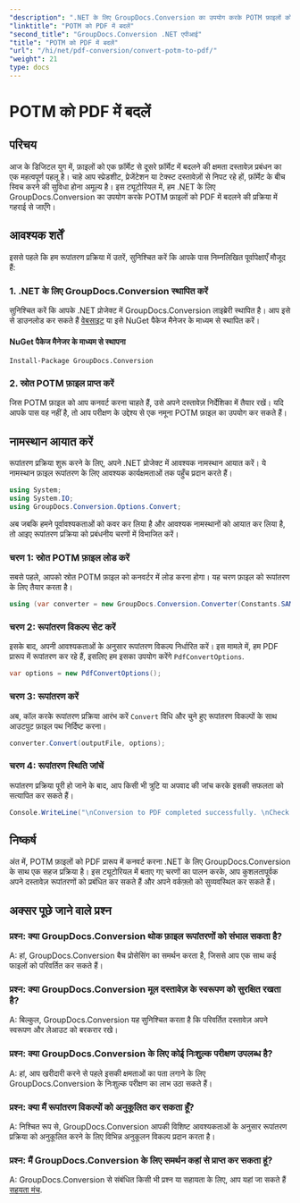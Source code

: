 ```yaml
---
"description": ".NET के लिए GroupDocs.Conversion का उपयोग करके POTM फ़ाइलों को आसानी से PDF प्रारूप में परिवर्तित करें। अपने दस्तावेज़ प्रबंधन वर्कफ़्लो को सुव्यवस्थित करें।"
"linktitle": "POTM को PDF में बदलें"
"second_title": "GroupDocs.Conversion .NET एपीआई"
"title": "POTM को PDF में बदलें"
"url": "/hi/net/pdf-conversion/convert-potm-to-pdf/"
"weight": 21
type: docs
---
```

# POTM को PDF में बदलें

## परिचय

आज के डिजिटल युग में, फ़ाइलों को एक फ़ॉर्मेट से दूसरे फ़ॉर्मेट में बदलने की क्षमता दस्तावेज़ प्रबंधन का एक महत्वपूर्ण पहलू है। चाहे आप स्प्रेडशीट, प्रेजेंटेशन या टेक्स्ट दस्तावेज़ों से निपट रहे हों, फ़ॉर्मेट के बीच स्विच करने की सुविधा होना अमूल्य है। इस ट्यूटोरियल में, हम .NET के लिए GroupDocs.Conversion का उपयोग करके POTM फ़ाइलों को PDF में बदलने की प्रक्रिया में गहराई से जाएँगे।

## आवश्यक शर्तें

इससे पहले कि हम रूपांतरण प्रक्रिया में उतरें, सुनिश्चित करें कि आपके पास निम्नलिखित पूर्वापेक्षाएँ मौजूद हैं:

### 1. .NET के लिए GroupDocs.Conversion स्थापित करें

सुनिश्चित करें कि आपके .NET प्रोजेक्ट में GroupDocs.Conversion लाइब्रेरी स्थापित है। आप इसे से डाउनलोड कर सकते हैं [वेबसाइट](https://releases.groupdocs.com/conversion/net/) या इसे NuGet पैकेज मैनेजर के माध्यम से स्थापित करें।

#### NuGet पैकेज मैनेजर के माध्यम से स्थापना

```
Install-Package GroupDocs.Conversion
```

### 2. स्रोत POTM फ़ाइल प्राप्त करें

जिस POTM फ़ाइल को आप कनवर्ट करना चाहते हैं, उसे अपने दस्तावेज़ निर्देशिका में तैयार रखें। यदि आपके पास वह नहीं है, तो आप परीक्षण के उद्देश्य से एक नमूना POTM फ़ाइल का उपयोग कर सकते हैं।

## नामस्थान आयात करें

रूपांतरण प्रक्रिया शुरू करने के लिए, अपने .NET प्रोजेक्ट में आवश्यक नामस्थान आयात करें। ये नामस्थान फ़ाइल रूपांतरण के लिए आवश्यक कार्यक्षमताओं तक पहुँच प्रदान करते हैं।

```csharp
using System;
using System.IO;
using GroupDocs.Conversion.Options.Convert;
```

अब जबकि हमने पूर्वावश्यकताओं को कवर कर लिया है और आवश्यक नामस्थानों को आयात कर लिया है, तो आइए रूपांतरण प्रक्रिया को प्रबंधनीय चरणों में विभाजित करें।

### चरण 1: स्रोत POTM फ़ाइल लोड करें

सबसे पहले, आपको स्रोत POTM फ़ाइल को कनवर्टर में लोड करना होगा। यह चरण फ़ाइल को रूपांतरण के लिए तैयार करता है।

```csharp
using (var converter = new GroupDocs.Conversion.Converter(Constants.SAMPLE_POTM))
```

### चरण 2: रूपांतरण विकल्प सेट करें

इसके बाद, अपनी आवश्यकताओं के अनुसार रूपांतरण विकल्प निर्धारित करें। इस मामले में, हम PDF प्रारूप में रूपांतरण कर रहे हैं, इसलिए हम इसका उपयोग करेंगे `PdfConvertOptions`.

```csharp
var options = new PdfConvertOptions();
```

### चरण 3: रूपांतरण करें

अब, कॉल करके रूपांतरण प्रक्रिया आरंभ करें `Convert` विधि और चुने हुए रूपांतरण विकल्पों के साथ आउटपुट फ़ाइल पथ निर्दिष्ट करना।

```csharp
converter.Convert(outputFile, options);
```

### चरण 4: रूपांतरण स्थिति जांचें

रूपांतरण प्रक्रिया पूरी हो जाने के बाद, आप किसी भी त्रुटि या अपवाद की जांच करके इसकी सफलता को सत्यापित कर सकते हैं।

```csharp
Console.WriteLine("\nConversion to PDF completed successfully. \nCheck output in {0}", outputFolder);
```

## निष्कर्ष

अंत में, POTM फ़ाइलों को PDF प्रारूप में कनवर्ट करना .NET के लिए GroupDocs.Conversion के साथ एक सहज प्रक्रिया है। इस ट्यूटोरियल में बताए गए चरणों का पालन करके, आप कुशलतापूर्वक अपने दस्तावेज़ रूपांतरणों को प्रबंधित कर सकते हैं और अपने वर्कफ़्लो को सुव्यवस्थित कर सकते हैं।

## अक्सर पूछे जाने वाले प्रश्न

### प्रश्न: क्या GroupDocs.Conversion थोक फ़ाइल रूपांतरणों को संभाल सकता है?

A: हां, GroupDocs.Conversion बैच प्रोसेसिंग का समर्थन करता है, जिससे आप एक साथ कई फाइलों को परिवर्तित कर सकते हैं।

### प्रश्न: क्या GroupDocs.Conversion मूल दस्तावेज़ के स्वरूपण को सुरक्षित रखता है?

A: बिल्कुल, GroupDocs.Conversion यह सुनिश्चित करता है कि परिवर्तित दस्तावेज़ अपने स्वरूपण और लेआउट को बरकरार रखे।

### प्रश्न: क्या GroupDocs.Conversion के लिए कोई निःशुल्क परीक्षण उपलब्ध है?

A: हां, आप खरीदारी करने से पहले इसकी क्षमताओं का पता लगाने के लिए GroupDocs.Conversion के निःशुल्क परीक्षण का लाभ उठा सकते हैं।

### प्रश्न: क्या मैं रूपांतरण विकल्पों को अनुकूलित कर सकता हूँ?

A: निश्चित रूप से, GroupDocs.Conversion आपकी विशिष्ट आवश्यकताओं के अनुसार रूपांतरण प्रक्रिया को अनुकूलित करने के लिए विभिन्न अनुकूलन विकल्प प्रदान करता है।

### प्रश्न: मैं GroupDocs.Conversion के लिए समर्थन कहां से प्राप्त कर सकता हूं?

A: GroupDocs.Conversion से संबंधित किसी भी प्रश्न या सहायता के लिए, आप यहां जा सकते हैं [सहयता मंच](https://forum.groupdocs.com/c/conversion/11).